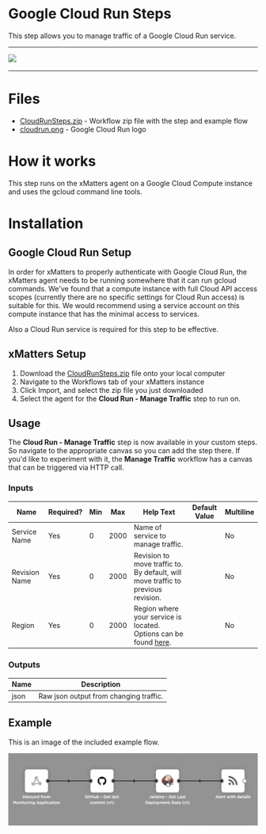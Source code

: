 # Google Cloud Run Steps

This step allows you to manage traffic of a Google Cloud Run service.


---------

<kbd>
  <img src="https://github.com/xmatters/xMatters-Labs/raw/master/media/disclaimer.png">
</kbd>

---------

# Files

* [CloudRunSteps.zip](CloudRunSteps.zip) - Workflow zip file with the step and example flow
* [cloudrun.png](/cloudrun.png) - Google Cloud Run logo

# How it works
This step runs on the xMatters agent on a Google Cloud Compute instance and uses the gcloud command line tools.


# Installation

## Google Cloud Run Setup
In order for xMatters to properly authenticate with Google Cloud Run, the xMatters agent needs to be running somewhere that it can run gcloud commands. We've found that a compute instance with full Cloud API access scopes (currently there are no specific settings for Cloud Run access) is suitable for this. We would recommend using a service account on this compute instance that has the minimal access to services.

Also a Cloud Run service is required for this step to be effective.

## xMatters Setup
1. Download the [CloudRunSteps.zip](CloudRunSteps.zip) file onto your local computer
2. Navigate to the Workflows tab of your xMatters instance
3. Click Import, and select the zip file you just downloaded
4. Select the agent for the **Cloud Run - Manage Traffic** step to run on.


## Usage
The **Cloud Run - Manage Traffic** step is now available in your custom steps. So navigate to the appropriate canvas so you can add the step there. If you'd like to experiment with it, the **Manage Traffic** workflow has a canvas that can be triggered via HTTP call. 

### Inputs
| Name  | Required? | Min | Max | Help Text | Default Value | Multiline |
| ----- | ----------| --- | --- | --------- | ------------- | --------- |
| Service Name | Yes | 0 | 2000 | Name of service to manage traffic. | | No |
| Revision Name | Yes | 0 | 2000 | Revision to move traffic to. By default, will move traffic to previous revision. | | No |
| Region | Yes | 0 | 2000 | Region where your service is located. Options can be found [here](https://cloud.google.com/run/docs/locations). | | No |


### Outputs

| Name | Description |
| ---- | ----------  |
| json | Raw json output from changing traffic. |


## Example
This is an image of the included example flow.

<kbd>
	<img src="/media/ExampleFlow.png">
</kbd>

